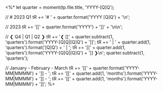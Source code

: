 <%*
let quarter = moment(tp.file.title, 'YYYY-[Q]Q');

// # 2023 Q1
tR += '# ' + quarter.format('YYYY [Q]Q') + '\n';

// 2023
tR += '[[' + quarter.format('YYYY') + ']]' + '\n\n';

// ❮ Q4 | Q1 | Q2 ❯
tR += '❮ [[' + quarter.subtract(1, 'quarters').format('YYYY-[Q]Q|[Q]Q') + ']]';
tR += ' | ' + quarter.add(1, 'quarters').format('[Q]Q') + ' | ';
tR += '[[' + quarter.add(1, 'quarters').format('YYYY-[Q]Q|[Q]Q') + ']] ❯\n';
quarter.subtract(1, 'quarters');

// January - February - March
tR += '[[' + quarter.format('YYYY-MM|MMMM') + ']] - ';
tR += '[[' + quarter.add(1, 'months').format('YYYY-MM|MMMM') + ']] - ';
tR += '[[' + quarter.add(1, 'months').format('YYYY-MM|MMMM') + ']]';
%>